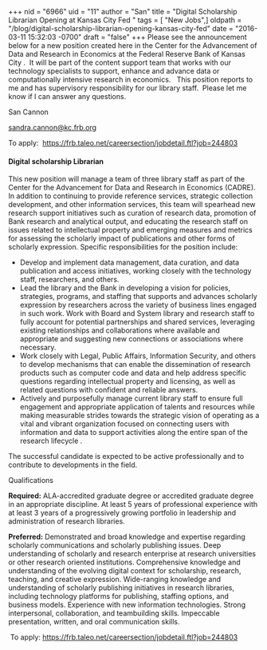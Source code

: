 +++
nid = "6966"
uid = "11"
author = "San"
title = "Digital Scholarship Librarian Opening at Kansas City Fed "
tags = [ "New Jobs",]
oldpath = "/blog/digital-scholarship-librarian-opening-kansas-city-fed"
date = "2016-03-11 15:32:03 -0700"
draft = "false"
+++
Please see the announcement below for a new position created here in the
Center for the Advancement of Data and Research in Economics at the
Federal Reserve Bank of Kansas City .  It will be part of the content
support team that works with our technology specialists to support,
enhance and advance data or computationally intensive research in
economics.   This position reports to me and has supervisory
responsibility for our library staff.  Please let me know if I can
answer any questions.

San Cannon

sandra.cannon@kc.frb.org

To apply:  https://frb.taleo.net/careersection/jobdetail.ftl?job=244803

#### Digital scholarship Librarian

This new position will manage a team of three library staff as part of
the Center for the Advancement for Data and Research in Economics
(CADRE). In addition to continuing to provide reference services,
strategic collection development, and other information services, this
team will spearhead new research support initiatives such as curation of
research data, promotion of Bank research and analytical output, and
educating the research staff on issues related to intellectual property
and emerging measures and metrics for assessing the scholarly impact of
publications and other forms of scholarly expression. Specific
responsibilities for the position include:

-   Develop and implement data management, data curation, and data
    publication and access initiatives, working closely with the
    technology staff, researchers, and others. 
-   Lead the library and the Bank in developing a vision for policies,
    strategies, programs, and staffing that supports and advances
    scholarly expression by researchers across the variety of business
    lines engaged in such work. Work with Board and System library and
    research staff to fully account for potential partnerships and
    shared services, leveraging existing relationships and
    collaborations where available and appropriate and suggesting new
    connections or associations where necessary.
-   Work closely with Legal, Public Affairs, Information Security, and
    others to develop mechanisms that can enable the dissemination of
    research products such as computer code and data and help address
    specific questions regarding intellectual property and licensing, as
    well as related questions with confident and reliable answers.
-   Actively and purposefully manage current library staff to ensure
    full engagement and appropriate application of talents and resources
    while making measurable strides towards the strategic vision of
    operating as a vital and vibrant organization focused on connecting
    users with information and data to support activities along the
    entire span of the research lifecycle .

The successful candidate is expected to be active professionally and to
contribute to developments in the field.

Qualifications

**Required:** ALA-accredited graduate degree or accredited graduate
degree in an appropriate discipline. At least 5 years of professional
experience with at least 3 years of a progressively growing portfolio in
leadership and administration of research libraries.

**Preferred:** Demonstrated and broad knowledge and expertise regarding
scholarly communications and scholarly publishing issues. Deep
understanding of scholarly and research enterprise at research
universities or other research oriented institutions. Comprehensive
knowledge and understanding of the evolving digital context for
scholarship, research, teaching, and creative expression. Wide-ranging
knowledge and understanding of scholarly publishing initiatives in
research libraries, including technology platforms for publishing,
staffing options, and business models. Experience with new information
technologies. Strong interpersonal, collaboration, and teambuilding
skills. Impeccable presentation, written, and oral communication skills.

 To apply: https://frb.taleo.net/careersection/jobdetail.ftl?job=244803
